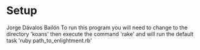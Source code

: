 # Setup

Jorge Dávalos Bailón
To run this program you will need to change to the directory 'koans' then execute the command 'rake' and will run the default task 'ruby path_to_enlightment.rb'

